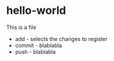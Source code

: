 # hello-world
This is a file
* add - selects the changes to register
* commit - blablabla
* push - blablabla